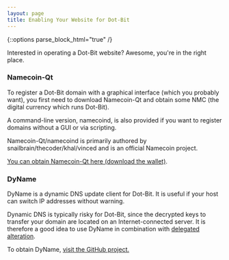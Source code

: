 ```yaml
---
layout: page
title: Enabling Your Website for Dot-Bit
---
```


{::options parse_block_html="true" /}

Interested in operating a Dot-Bit website? Awesome, you're in the right place.

### Namecoin-Qt

To register a Dot-Bit domain with a graphical interface (which you probably want), you first need to download Namecoin-Qt and obtain some NMC (the digital currency which runs Dot-Bit).

A command-line version, namecoind, is also provided if you want to register domains without a GUI or via scripting.

Namecoin-Qt/namecoind is primarily authored by snailbrain/thecoder/khal/vinced and is an official Namecoin project.

[You can obtain Namecoin-Qt here (download the wallet)]({{site.baseurl}}download).

### DyName

DyName is a dynamic DNS update client for Dot-Bit. It is useful if your host can switch IP addresses without warning.

Dynamic DNS is typically risky for Dot-Bit, since the decrypted keys to transfer your domain are located on an Internet-connected server.  It is therefore a good idea to use DyName in combination with [delegated alteration]({{site.baseurl}}docs/name-owners/delegated-alteration).

To obtain DyName, [visit the GitHub project.](https://github.com/JeremyRand/DyName)
